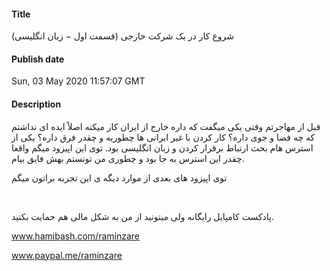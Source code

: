 #### Title
شروع کار در یک شرکت خارجی (قسمت اول − زبان انگلیسی)
#### Publish date
Sun, 03 May 2020 11:57:07 GMT
#### Description
<p>قبل از مهاجرتم وقتی یکی میگفت که داره خارج از ایران کار میکنه اصلاً ایده ای نداشتم که چه فضا و جوی داره؟ کار کردن با غیر ایرانی ها چطوریه و چقدر فرق داره؟ یکی از استرس هام بحث ارتباط برقرار کردن و زبان انگلیسی بود. توی این اپیزود میگم واقعا چقدر این استرس به جا بود و چطوری من تونستم بهش فایق بیام.</p>
<p>توی اپیزود های بعدی از موارد دیگه ی این تجربه براتون میگم</p>
<p><br></p>
<p>پادکست کامپایل رایگانه ولی میتونید از من به شکل مالی هم حمایت بکنید.</p>
<p><a href="https://anchor.fm/dashboard/episode/www.hamibash.com/raminzare" rel="ugc noopener noreferrer" target="_blank">www.hamibash.com/raminzare</a></p>
<p><a href="https://anchor.fm/dashboard/episode/www.paypal.me/raminzare" rel="ugc noopener noreferrer" target="_blank">www.paypal.me/raminzare</a></p>
<p><br></p>

